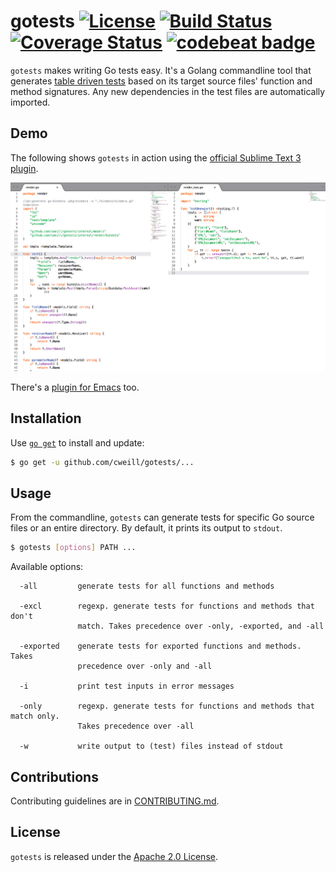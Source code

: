 # gotests [![License](https://img.shields.io/badge/license-Apache%202.0-blue.svg)](https://github.com/cweill/gotests/blob/master/LICENSE) [![Build Status](https://travis-ci.org/cweill/gotests.svg?branch=master)](https://travis-ci.org/cweill/gotests) [![Coverage Status](https://coveralls.io/repos/github/cweill/gotests/badge.svg?branch=master)](https://coveralls.io/github/cweill/gotests?branch=master) [![codebeat badge](https://codebeat.co/badges/7ef052e3-35ff-4cab-88f9-e13393c8ab35)](https://codebeat.co/projects/github-com-cweill-gotests)

`gotests` makes writing Go tests easy. It's a Golang commandline tool that generates [table driven tests](https://github.com/golang/go/wiki/TableDrivenTests) based on its target source files' function and method signatures. Any new dependencies in the test files are automatically imported.

## Demo

The following shows `gotests` in action using the [official Sublime Text 3 plugin](https://github.com/cweill/GoTests-Sublime).

![demo](https://github.com/cweill/GoTests-Sublime/blob/master/gotests.gif)

There's a [plugin for Emacs](https://github.com/damienlevin/GoTests-Emacs) too.

## Installation

Use [`go get`](https://golang.org/cmd/go/#hdr-Download_and_install_packages_and_dependencies) to install and update:

```sh
$ go get -u github.com/cweill/gotests/...
```

## Usage

From the commandline, `gotests` can generate tests for specific Go source files or an entire directory. By default, it prints its output to `stdout`.

```sh
$ gotests [options] PATH ...
```

Available options:

```
  -all         generate tests for all functions and methods
  
  -excl        regexp. generate tests for functions and methods that don't 
               match. Takes precedence over -only, -exported, and -all
    	   
  -exported    generate tests for exported functions and methods. Takes 
               precedence over -only and -all

  -i	       print test inputs in error messages
  
  -only        regexp. generate tests for functions and methods that match only.
               Takes precedence over -all
  
  -w           write output to (test) files instead of stdout
```

## Contributions

Contributing guidelines are in [CONTRIBUTING.md](CONTRIBUTING.md).

## License

`gotests` is released under the [Apache 2.0 License](http://www.apache.org/licenses/LICENSE-2.0).

